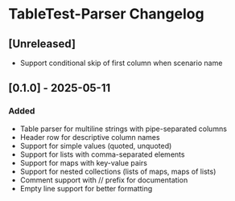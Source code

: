 # TableTest-Parser Changelog

## [Unreleased]
- Support conditional skip of first column when scenario name

## [0.1.0] - 2025-05-11
### Added
- Table parser for multiline strings with pipe-separated columns
- Header row for descriptive column names
- Support for simple values (quoted, unquoted)
- Support for lists with comma-separated elements
- Support for maps with key-value pairs
- Support for nested collections (lists of maps, maps of lists)
- Comment support with // prefix for documentation
- Empty line support for better formatting
